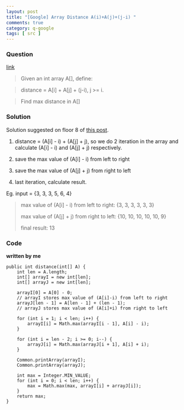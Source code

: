 ```yaml
---
layout: post
title: "[Google] Array Distance A(i)+A(j)+(j-i) "
comments: true
category: q-google
tags: [ src ]
---
```


### Question 

[link](http://www.mitbbs.com/article/JobHunting/32772225_3.html)

> Given an int array A[], define: 

> distance = A[i] + A[j] + (j-i), j >= i. 

> Find max distance in A[]

### Solution

Solution suggested on floor 8 of [this post](http://www.mitbbs.com/mitbbs_article_t.php?board=JobHunting&gid=32772225&ftype=0). 

1. distance = (A[i] - i) + (A[j] + j), so we do 2 iteration in the array and calculate (A[i] - i) and (A[j] + j) respectively. 

1. save the max value of (A[i] - i) from left to right

1. save the max value of (A[j] + j) from right to left

1. last iteration, calculate result. 

Eg. input = {3, 3, 3, 5, 6, 4}

> max value of (A[i] - i) from left to right: {3, 3, 3, 3, 3, 3}
>
> max value of (A[j] + j) from right to left: {10, 10, 10, 10, 10, 9}
>
> final result: 13

### Code

__written by me__

	public int distance(int[] A) {
		int len = A.length;
		int[] arrayI = new int[len];
		int[] arrayJ = new int[len];

		arrayI[0] = A[0] - 0;
		// arrayI stores max value of (A[i]-i) from left to right
		arrayJ[len - 1] = A[len - 1] + (len - 1);
		// arrayJ stores max value of (A[i]+i) from right to left

		for (int i = 1; i < len; i++) {
			arrayI[i] = Math.max(arrayI[i - 1], A[i] - i);
		}

		for (int i = len - 2; i >= 0; i--) {
			arrayJ[i] = Math.max(arrayJ[i + 1], A[i] + i);
		}

		Common.printArray(arrayI);
		Common.printArray(arrayJ);

		int max = Integer.MIN_VALUE;
		for (int i = 0; i < len; i++) {
			max = Math.max(max, arrayI[i] + arrayJ[i]);
		}
		return max;
	}
